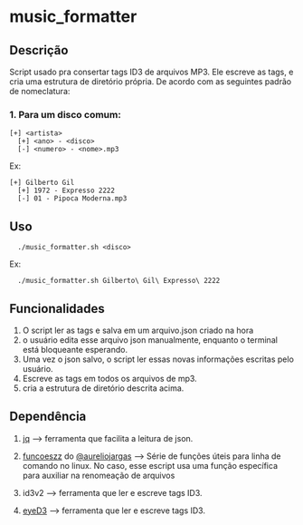 music_formatter
===========

## Descrição
Script usado pra consertar tags ID3 de arquivos MP3. Ele escreve as tags, e cria uma estrutura de diretório própria.
De acordo com as seguintes padrão de nomeclatura:

### 1. Para um disco comum:

```
[+] <artista>
  [+] <ano> - <disco>
  [-] <numero> - <nome>.mp3
```

Ex:
```
[+] Gilberto Gil
  [+] 1972 - Expresso 2222
  [-] 01 - Pipoca Moderna.mp3
```

## Uso
```
  ./music_formatter.sh <disco>
```

Ex:
```
  ./music_formatter.sh Gilberto\ Gil\ Expresso\ 2222
```

## Funcionalidades
  1. O script ler as tags e salva em um arquivo.json criado na hora
  2. o usuário edita esse arquivo json manualmente, enquanto o terminal está bloqueante esperando.
  3. Uma vez o json salvo, o script ler essas novas informações escritas pelo usuário.
  4. Escreve as tags em todos os arquivos de mp3.
  5. cria a estrutura de diretório descrita acima.

## Dependência
1. [jq](https://stedolan.github.io/jq/) --> ferramenta que facilita a leitura de json.
  
2. [funcoeszz](http://funcoeszz.net/) do [@aureliojargas](https://github.com/aureliojargas) --> Série de funções úteis para linha de comando no linux. No caso, esse escript usa uma função específica para auxiliar na renomeação de arquivos
  
3. id3v2 --> ferramenta que ler e escreve tags ID3.
  
4. [eyeD3](http://eyed3.nicfit.net/) --> ferramenta que ler e escreve tags ID3.
